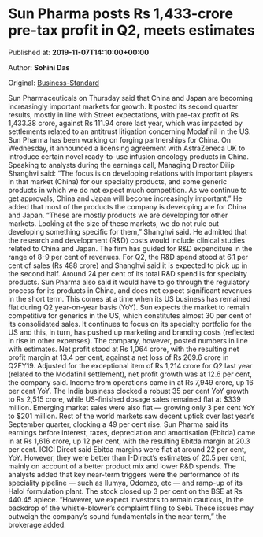 
# Sun Pharma posts Rs 1,433-crore pre-tax profit in Q2, meets estimates

Published at: **2019-11-07T14:10:00+00:00**

Author: **Sohini Das**

Original: [Business-Standard](https://www.business-standard.com/article/companies/sun-pharma-posts-rs-1-433-crore-pre-tax-profit-in-q2-meets-estimates-119110701483_1.html)

Sun Pharmaceuticals on Thursday said that China and Japan are becoming increasingly important markets for growth. It posted its second quarter results, mostly in line with Street expectations, with pre-tax profit of Rs 1,433.38 crore, against Rs 111.94 crore last year, which was impacted by settlements related to an antitrust litigation concerning Modafinil in the US.
Sun Pharma has been working on forging partnerships for China. On Wednesday, it announced a licensing agreement with AstraZeneca UK to introduce certain novel ready-to-use infusion oncology products in China. Speaking to analysts during the earnings call, Managing Director Dilip Shanghvi said: “The focus is on developing relations with important players in that market (China) for our specialty products, and some generic products in which we do not expect much competition. As we continue to get approvals, China and Japan will become increasingly important.”
He added that most of the products the company is developing are for China and Japan. “These are mostly products we are developing for other markets. Looking at the size of these markets, we do not rule out developing something specific for them,” Shanghvi said. He admitted that the research and development (R&D) costs would include clinical studies related to China and Japan. The firm has guided for R&D expenditure in the range of 8-9 per cent of revenues. For Q2, the R&D spend stood at 6.1 per cent of sales (Rs 488 crore) and Shanghvi said it is expected to pick up in the second half. Around 24 per cent of its total R&D spend is for specialty products.
Sun Pharma also said it would have to go through the regulatory process for its products in China, and does not expect significant revenues in the short term.
This comes at a time when its US business has remained flat during Q2 year-on-year basis (YoY). Sun expects the market to remain competitive for generics in the US, which constitutes almost 30 per cent of its consolidated sales. It continues to focus on its specialty portfolio for the US and this, in turn, has pushed up marketing and branding costs (reflected in rise in other expenses). The company, however, posted numbers in line with estimates.
Net profit stood at Rs 1,064 crore, with the resulting net profit margin at 13.4 per cent, against a net loss of Rs 269.6 crore in Q2FY19. Adjusted for the exceptional item of Rs 1,214 crore for Q2 last year (related to the Modafinil settlement), net profit growth was at 12.6 per cent, the company said.
Income from operations came in at Rs 7,949 crore, up 16 per cent YoY. The India business clocked a robust 35 per cent YoY growth to Rs 2,515 crore, while US-finished dosage sales remained flat at $339 million.
Emerging market sales were also flat — growing only 3 per cent YoY to $201 million. Rest of the world markets saw decent uptick over last year’s September quarter, clocking a 49 per cent rise.
Sun Pharma said its earnings before interest, taxes, depreciation and amortisation (Ebitda) came in at Rs 1,616 crore, up 12 per cent, with the resulting Ebitda margin at 20.3 per cent. ICICI Direct said Ebitda margins were flat at around 22 per cent, YoY. However, they were better than I-Direct’s estimates of 20.5 per cent, mainly on account of a better product mix and lower R&D spends.
The analysts added that key near-term triggers were the performance of its speciality pipeline — such as Ilumya, Odomzo, etc — and ramp-up of its Halol formulation plant.
The stock closed up 3 per cent on the BSE at Rs 440.45 apiece.
“However, we expect investors to remain cautious, in the backdrop of the whistle-blower’s complaint filing to Sebi. These issues may outweigh the company’s sound fundamentals in the near term,” the brokerage added.
